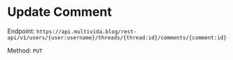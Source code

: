# Update Comment

Endpoint: `https://api.multivida.blog/rest-api/v1/users/{user:username}/threads/{thread:id}/comments/{comment:id}`

Method: `PUT`

